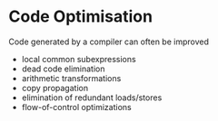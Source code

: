 # Code Optimisation
Code generated by a compiler can often be improved

- local common subexpressions
- dead code elimination 
- arithmetic transformations
- copy propagation
- elimination of redundant loads/stores
- flow-of-control optimizations